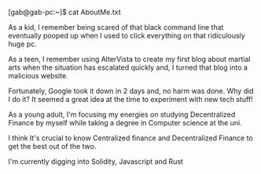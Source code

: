 [gab@gab-pc:~]$ cat AboutMe.txt

As a kid, I remember being scared of that black command line that eventually pooped up when I used to click everything on that ridiculously huge pc.

As a teen, I remember using AlterVista to create my first blog about martial arts when the situation has escalated quickly and, I turned that blog into a malicious website.

Fortunately, Google took it down in 2 days and, no harm was done. 
Why did I do it? 
It seemed a great idea at the time to experiment with new tech stuff!

As a young adult, I'm focusing my energies on studying Decentralized Finance by myself while taking a degree in Computer science at the uni.

I think It's crucial to know Centralized finance and Decentralized Finance to get the best out of the two.

I'm currently digging into Solidity, Javascript and Rust

<!---
gabsalvo/gabsalvo is a ✨ special ✨ repository because its `README.md` (this file) appears on your GitHub profile.
You can click the Preview link to take a look at your changes.
--->
